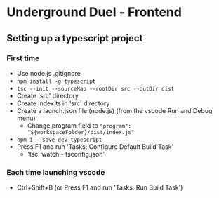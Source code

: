 # Underground Duel - Frontend

## Setting up a typescript project

### First time
- Use node.js .gitignore
- `npm install -g typescript`
- `tsc --init --sourceMap --rootDir src --outDir dist`
- Create 'src' directory
- Create index.ts in 'src' directory
- Create a launch.json file (node.js) (from the vscode Run and Debug menu)
    - Change program field to `"program": "${workspaceFolder}/dist/index.js"`
- `npm i --save-dev typescript`
- Press F1 and run 'Tasks: Configure Default Build Task'
    - 'tsc: watch - tsconfig.json'

### Each time launching vscode
- Ctrl+Shift+B (or Press F1 and run 'Tasks: Run Build Task')